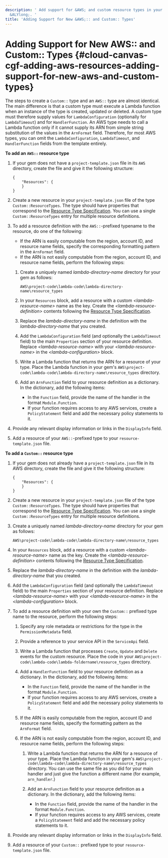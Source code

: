 ```yaml
---
description: ' Add support for &AWS; and custom resource types in your cloud gem for
  &ALYlong;. '
title: 'Adding Support for New &AWS;:: and Custom:: Types'
---
```

# Adding Support for New AWS:: and Custom:: Types {#cloud-canvas-cgf-adding-aws-resources-adding-support-for-new-aws-and-custom-types}

The steps to create a `Custom::` type and an `AWS::` type are almost identical\. The main difference is that a custom type must execute a Lambda function when an instance of the type is created, updated or deleted\. A custom type must therefore supply values for `LambdaConfiguration` \(optionally for `LambdaTimeout`\) and for `HandlerFunction`\. An AWS type needs to call a Lambda function only if it cannot supply its ARN from simple string substitution of the values in the `ArnFormat` field\. Therefore, for most AWS types, you can omit the `LambdaConfiguration`, `LambdaTimeout`, and `HandlerFunction` fields from the template entirely\.

**To add an `AWS::` resource type**

1. If your gem does not have a `project-template.json` file in its `AWS` directory, create the file and give it the following structure:

   ```
   {
       "Resources": {
       }
   }
   ```

1. Create a new resource in your `project-template.json` file of the type `Custom::ResourceTypes`\. The type should have properties that correspond to the [Resource Type Specification](/docs/userguide/gems/cloud-canvas/cgf-adding-aws-resources-resource-type-specification.md)\. You can use a single `Custom::ResourceTypes` entry for multiple resource definitions\.

1. To add a resource definition with the `AWS::`\-prefixed typename to the resource, do one of the following:
   + If the ARN is easily computable from the region, account ID, and resource name fields, specify the corresponding formatting pattern in the `ArnFormat` field\.
   + If the ARN is not easily computable from the region, account ID, and resource name fields, perform the following steps:

   1. Create a uniquely named *lambda\-directory\-name* directory for your gem as follows:

      `AWS\project-code\lambda-code\lambda-directory-name\resource_types`

   1. In your `Resources` block, add a resource with a custom *<lambda\-resource\-name>* name as the key\. Create the *<lambda\-resource\-definition>* contents following the [Resource Type Specification](/docs/userguide/gems/cloud-canvas/cgf-adding-aws-resources-resource-type-specification.md)\.

   1. Replace the *lambda\-directory\-name* in the definition with the *lambda\-directory\-name* that you created\.

   1. Add the `LambdaConfiguration` field \(and optionally the `LambdaTimeout` field\) to the main `Properties` section of your resource definition\. Replace *<lambda\-resource\-name>* with your *<lambda\-resource\-name>* in the *<lambda\-configuration>* block\.

   1. Write a Lambda function that returns the ARN for a resource of your type\. Place the Lambda function in your gem's `AWS\project-code\lambda-code\lambda-directory-name\resource_types` directory\.

   1. Add an `ArnFunction` field to your resource definition as a dictionary\. In the dictionary, add the following items:
      + In the `Function` field, provide the name of the handler in the format `Module.Function`\.
      + If your function requires access to any AWS services, create a `PolicyStatement` field and add the necessary policy statements to it\.

1. Provide any relevant display information or links in the `DisplayInfo` field\.

1. Add a resource of your `AWS::`\-prefixed type to your `resource-template.json` file\.

**To add a `Custom::` resource type**

1. If your gem does not already have a `project-template.json` file in its AWS directory, create the file and give it the following structure:

   ```
   {
       "Resources": {
       }
   }
   ```

1. Create a new resource in your `project-template.json` file of the type `Custom::ResourceTypes`\. The type should have properties that correspond to the [Resource Type Specification](/docs/userguide/gems/cloud-canvas/cgf-adding-aws-resources-resource-type-specification.md)\. You can use a single `Custom::ResourceTypes` entry for multiple resource definitions\.

1. Create a uniquely named *lambda\-directory\-name* directory for your gem as follows:

   `AWS\project-code\lambda-code\lambda-directory-name\resource_types`

1. In your `Resources` block, add a resource with a custom *<lambda\-resource\-name>* name as the key\. Create the *<lambda\-resource\-definition>* contents following the [Resource Type Specification](/docs/userguide/gems/cloud-canvas/cgf-adding-aws-resources-resource-type-specification.md)\.

1. Replace the *lambda\-directory\-name* in the definition with the *lambda\-directory\-name* that you created\.

1. Add the `LambdaConfiguration` field \(and optionally the `LambdaTimeout` field\) to the main `Properties` section of your resource definition\. Replace *<lambda\-resource\-name>* with your *<lambda\-resource\-name>* in the *<lambda\-configuration>* block\.

1. To add a resource definition with your own the `Custom::` prefixed type name to the resource, perform the following steps:

   1. Specify any role metadata or restrictions for the type in the `PermissionMetadata` field\.

   1. Provide a reference to your service API in the `ServiceApi` field\.

   1. Write a Lambda function that processes `Create`, `Update` and `Delete` events for the custom resource\. Place the code in your `AWS\project-code\lambda-code\lambda-foldername\resource_types` directory\.

   1. Add a `HandlerFunction` field to your resource definition as a dictionary\. In the dictionary, add the following items:
      + In the `Function` field, provide the name of the handler in the format `Module.Function`\.
      + If your function requires access to any AWS services, create a `PolicyStatement` field and add the necessary policy statements to it\.

   1. If the ARN is easily computable from the region, account ID and resource name fields, specify the formatting pattern as the `ArnFormat` field\.

   1. If the ARN is not easily computable from the region, account ID, and resource name fields, perform the following steps:

      1. Write a Lambda function that returns the ARN for a resource of your type\. Place the Lambda function in your gem's `AWS\project-code\lambda-code\lambda-directory-name\resource_types` directory\. You can use the same file as you did for your main handler and just give the function a different name \(for example, `arn_handler`\.\)

      1. Add an `ArnFunction` field to your resource definition as a dictionary\. In the dictionary, add the following items:
         + In the `Function` field, provide the name of the handler in the format `Module.Function`\.
         + If your function requires access to any AWS services, create a `PolicyStatement` field and add the necessary policy statements to it\.

1. Provide any relevant display information or links in the `DisplayInfo` field\.

1. Add a resource of your `Custom::` prefixed type to your `resource-template.json` file\.